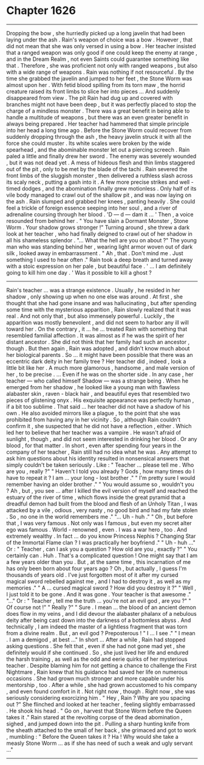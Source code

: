 
# Chapter 1626


---

Dropping the bow , she hurriedly picked up a long javelin that had been laying under the ash . Rain's weapon of choice was a bow . However , that did not mean that she was only versed in using a bow . Her teacher insisted that a ranged weapon was only good if one could keep the enemy at range , and in the Dream Realm , not even Saints could guarantee something like that . Therefore , she was proficient not only with ranged weapons , but also with a wide range of weapons . Rain was nothing if not resourceful .
By the time she grabbed the javelin and jumped to her feet , the Stone Worm was almost upon her . With fetid blood spilling from its torn maw , the horrid creature raised its front limbs to slice her into pieces …
And suddenly disappeared from view . The pit Rain had dug up and covered with branches might not have been deep , but it was perfectly placed to stop the charge of a mindless monster . There was a great benefit in being able to handle a multitude of weapons , but there was an even greater benefit in always being prepared . Her teacher had hammered that simple principle into her head a long time ago .
Before the Stone Worm could recover from suddenly dropping through the ash , the heavy javelin struck it with all the force she could muster . Its white scales were broken by the wide spearhead , and the abominable monster let out a piercing screech . Rain paled a little and finally drew her sword . The enemy was severely wounded , but it was not dead yet . A mess of hideous flesh and thin limbs staggered out of the pit , only to be met by the blade of the tachi . Rain severed the front limbs of the sluggish monster , then delivered a ruthless slash across its scaly neck , putting a gash into it . A few more precise strikes and well - timed dodges , and the abomination finally grew motionless . Only half of its vile body managed to crawl out of the shallow pit , and was now laying on the ash .
Rain slumped and grabbed her knees , panting heavily . She could feel a trickle of foreign essence seeping into her soul , and a river of adrenaline coursing through her blood .
'D — d — dam it ... ' Then , a voice resounded from behind her . " You have slain a Dormant Monster , Stone Worm . Your shadow grows stronger !"
Turning around , she threw a dark look at her teacher , who had finally deigned to crawl out of her shadow in all his shameless splendor .
"... What the hell are you on about ?"
The young man who was standing behind her , wearing light armor woven out of dark silk , looked away in embarrassment . " Ah , that . Don't mind me . Just something I used to hear often ."
Rain took a deep breath and turned away with a stoic expression on her pale , but beautiful face .
' ... I am definitely going to kill him one day . '
Was it possible to kill a ghost ?
***
Rain's teacher … was a strange existence . Usually , he resided in her shadow , only showing up when no one else was around . At first , she thought that she had gone insane and was hallucinating , but after spending some time with the mysterious apparition , Rain slowly realized that it was real .
And not only that , but also immensely powerful . Luckily , the apparition was mostly benevolent , and did not seem to harbor any ill will toward her . On the contrary , it … he … treated Rain with something that resembled familial affection . It was almost as if he was the spirit of her distant ancestor . She did not think that her family had such an ancestor , though . But then again , Rain was adopted , and didn't know much about her biological parents . So … it might have been possible that there was an eccentric dark deity in her family tree ? Her teacher did , indeed , look a little bit like her . A much more glamorous , handsome , and male version of her , to be precise .
… Even if he was on the shorter side . In any case , her teacher — who called himself Shadow — was a strange being . When he emerged from her shadow , he looked like a young man with flawless alabaster skin , raven - black hair , and beautiful eyes that resembled two pieces of glistening onyx . His exquisite appearance was perfectly human , if a bit too sublime . That said … her teacher did not have a shadow of his own . He also avoided mirrors like a plague , to the point that she was prohibited from having any in her vicinity . So , although Rain couldn't confirm it , she suspected that he did not have a reflection , either . Which led her to believe that her teacher was a vampire .
He wasn't afraid of sunlight , though , and did not seem interested in drinking her blood . Or any blood , for that matter . In short , even after spending four years in the company of her teacher , Rain still had no idea what he was . Any attempt to ask him questions about his identity resulted in nonsensical answers that simply couldn't be taken seriously .
Like : " Teacher … please tell me . Who are you , really ?"
" Haven't I told you already ? Gods , how many times do I have to repeat it ? I am … your long - lost brother ."
" I'm pretty sure I would remember having an older brother ."
" You would assume so , wouldn't you ? Ah , but , you see … after I killed the evil version of myself and reached the estuary of the river of time , which flows inside the great pyramid that a dreadful demon had built from the blood and flesh of an Unholy Titan , I was attacked by a vile , odious , very nasty , no good bird and had my fate stolen . So , no one in the world remembers me ."
"... Uh - huh ."
" Oh , but before that , I was very famous . Not only was I famous , but even my secret alter ego was famous . World - renowned , even . I was a war hero , too . And extremely wealthy . In fact … do you know Princess Nephis ? Changing Star of the Immortal Flame clan ? I was practically her boyfriend ."
" Uh - huh …"
Or :
" Teacher , can I ask you a question ? How old are you , exactly ?"
" You certainly can . Huh . That's a complicated question ! One might say that I am a few years older than you . But , at the same time , this incarnation of me has only been born about four years ago ? Oh , but actually , I guess I'm thousands of years old . I've just forgotten most of it after my cursed magical sword rebelled against me , and I had to destroy it , as well as my memories ."
" A … cursed magical sword ? How did you destroy it ?"
" Well , I just told it to be gone . And it was gone . Your teacher is that awesome ."
"..."
Or :
" Teacher , tell me the truth … you're not an evil god , are you ?"
" Of course not !"
" Really ?"
" Sure . I mean … the blood of an ancient demon does flow in my veins , and I did devour the alabaster phalanx of a nebulous deity after being cast down into the darkness of a bottomless abyss . And technically , I am indeed the master of a lightless fragment that was torn from a divine realm . But , an evil god ? Preposterous !
" I … I see ."
" I mean . I am a demigod , at best …"
In short …
After a while , Rain had stopped asking questions . She felt that , even if she had not gone mad yet , she definitely would if she continued .
So , she just lived her life and endured the harsh training , as well as the odd and eerie quirks of her mysterious teacher . Despite blaming him for not getting a chance to challenge the First Nightmare , Rain knew that his guidance had saved her life on numerous occasions . She had grown much stronger and more capable under his mentorship , too .
After a while , she had grown accustomed to his company , and even found comfort in it .
Not right now , though . Right now , she was seriously considering exorcizing him . " Hey , Rain ? Why are you spacing out ?"
She flinched and looked at her teacher , feeling slightly embarrassed .
He shook his head .
" Go on , harvest that Stone Worm before the Queen takes it ."
Rain stared at the revolting corpse of the dead abomination , sighed , and jumped down into the pit . Pulling a sharp hunting knife from the sheath attached to the small of her back , she grimaced and got to work , mumbling :
" Before the Queen takes it ? Ha ! Why would she take a measly Stone Worm … as if she has need of such a weak and ugly servant …"

---

